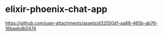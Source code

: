# elixir-phoenix-chat-app


https://github.com/user-attachments/assets/d32550d1-aa88-465b-ab76-16baebdb0474

